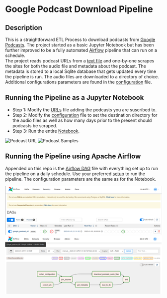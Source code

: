 # Google Podcast Download Pipeline

## Description
This is a straightforward ETL Process to download podcasts from [Google Podcasts](https://podcasts.google.com/). The project started as a basic Jupyter Notebook but has been further improved to be a fully automated [Airflow](https://airflow.apache.org/) pipeline that can run on a schedule. <br>
The project reads podcast URLs from a [text file](podcast_urls.txt) and one-by-one scrapes the sites for both the audio file and metadata about the podcast. The metadata is stored to a local Sqlite database that gets updated every time the pipeline is run. The audio files are downloaded to a directory of choice. Additional configurations parameters are found in the [configuration](config.yaml) file.

## Running the Pipeline as a Jupyter Notebook

- Step 1: Modify the [URLs](podcast_urls.txt) file adding the podcasts you are suscribed to.
- Step 2: Modify the [configuration](config.yam) file to set the destination directory for the audio files as well as how many days prior to the present should podcasts be scraped.
- Step 3: Run the entire [Notebook](notebook_version.ipynb).

![Podcast URL](imgs/podcasturl.png)
![Podcast Samples](imgs/Podcast_Samples.png)

## Running the Pipeline using Apache Airflow

Appended on this repo is the [Airflow DAG](DAG.py) file with everything set up to run the pipeline on a daily schedule. Use your preferred [setup](https://airflow.apache.org/docs/apache-airflow/stable/start.html) to run the pipeline. The configuration parameters are the same as for the Notebook.

![Airflow](imgs/Airflow.png)
![DAG](imgs/DAG.png)
